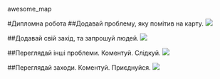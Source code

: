 awesome_map

#Дипломна робота
##Додавай проблему, яку помітив на карту.
![](https://github.com/defa808/awesome_map/awesome_map_mobile/images/canDo/createProblem.gif) 

##Додавай свій захід, та запрошуй людей.
![](https://github.com/defa808/awesome_map/awesome_map_mobile/images/canDo/createEvent.gif) 

##Переглядай інші проблеми. Коментуй. Слідкуй.
![](https://github.com/defa808/awesome_map/awesome_map_mobile/images/canDo/showProblem.gif) 

##Переглядай заходи. Коментуй. Приєднуйся.
![](https://github.com/defa808/awesome_map/awesome_map_mobile/images/canDo/showEvent.gif) 
